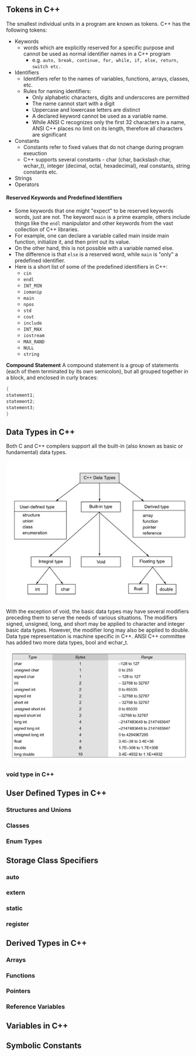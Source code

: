 ## Tokens in C++
The smallest individual units in a program are known as tokens. C++ has the following tokens: 

* Keywords
  * words which are explicitly reserved for a specific purpose and cannot be used as normal identifier names in a C++ program
      * e.g. ```auto, break, continue, for, while, if, else, return, switch etc.```
* Identifiers
  * Identifiers refer to the names of variables, functions, arrays, classes, etc.
  * Rules for naming identifiers:
    * Only alphabetic characters, digits and underscores are permitted
    * The name cannot start with a digit
    * Uppercase and lowercase letters are distinct
    * A declared keyword cannot be used as a variable name.
    * While ANSI C recognizes only the first 32 characters in a name, ANSI C++ places no limit on its length, therefore all characters are significant
* Constants
  * Constants refer to fixed values that do not change during program exeuction
  * C++ supports several constants - char (char, backslash char, wchar_t), integer (decimal, octal, hexadecimal), real constants, string constants etc.
* Strings
* Operators

#### Reserved Keywords and Predefined Identifiers
* Some keywords that one might "expect" to be reserved keywords words, just are not. The keyword ```main``` is a prime example, others include things like the ```endl``` manipulator and other keywords from the vast collection of C++ libraries. 
* For example, one can declare a variable called main inside main function, initialize it, and then print out its value. 
* On the other hand, this is not possible with a variable named else. 
* The difference is that ```else``` is a reserved word, while ```main``` is "only" a predefined identifier. 
* Here is a short list of some of the predefined identifiers in C++:
    * ```cin```
    * ```endl```
    * ```INT_MIN```
    * ```iomanip```
    * ```main```
    * ```npos```
    * ```std```
    * ```cout```
    * ```include```
    * ```INT_MAX```
    * ```iostream```
    * ```MAX_RAND```
    * ```NULL```
    * ```string```
   
**Compound Statement**
A compound statement is a group of statements (each of them terminated by its own semicolon), but all grouped together in a block, and enclosed in curly braces:

```C++
{ 
statement1; 
statement2; 
statement3; 
}
```
   
## Data Types in C++
Both C and C++ compilers support all the built-in (also known as basic or fundamental) data types. 

![Data Types in C++](assets/data_types.jpg)

With the exception of void, the basic data types may have several modifiers preceding them to serve the needs of various situations. The modifiers signed, unsigned, long, and short may be applied to character and integer basic data types. However, the modifier long may also be applied to double. Data type representation is machine specific in C++. ANSI C++ committee has added two more data types, bool and wchar_t.

![Data Types in C++](assets/size_range.jpg)

### void type in C++

## User Defined Types in C++
### Structures and Unions
### Classes
### Enum Types

## Storage Class Specifiers
### auto
### extern
### static
### register


## Derived Types in C++
### Arrays
### Functions
### Pointers
### Reference Variables

## Variables in C++
## Symbolic Constants



